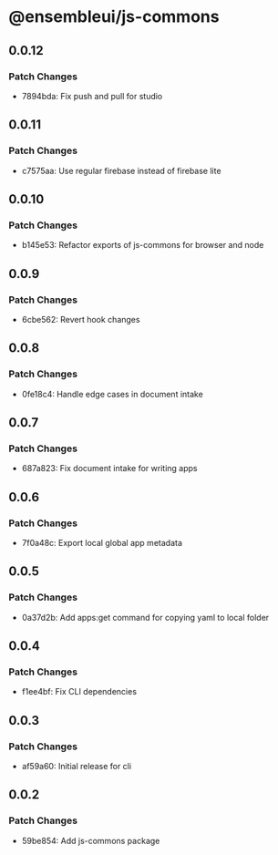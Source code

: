 # @ensembleui/js-commons

## 0.0.12

### Patch Changes

- 7894bda: Fix push and pull for studio

## 0.0.11

### Patch Changes

- c7575aa: Use regular firebase instead of firebase lite

## 0.0.10

### Patch Changes

- b145e53: Refactor exports of js-commons for browser and node

## 0.0.9

### Patch Changes

- 6cbe562: Revert hook changes

## 0.0.8

### Patch Changes

- 0fe18c4: Handle edge cases in document intake

## 0.0.7

### Patch Changes

- 687a823: Fix document intake for writing apps

## 0.0.6

### Patch Changes

- 7f0a48c: Export local global app metadata

## 0.0.5

### Patch Changes

- 0a37d2b: Add apps:get command for copying yaml to local folder

## 0.0.4

### Patch Changes

- f1ee4bf: Fix CLI dependencies

## 0.0.3

### Patch Changes

- af59a60: Initial release for cli

## 0.0.2

### Patch Changes

- 59be854: Add js-commons package

